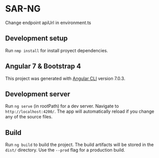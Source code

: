 # SAR-NG

Change endpoint apiUrl in environment.ts

## Development setup

Run `nmp install` for install proyect dependencies.

## Angular 7 & Bootstrap 4

This project was generated with [Angular CLI](https://github.com/angular/angular-cli) version 7.0.3.

## Development server

Run `ng serve` (in rootPath) for a dev server. 
Navigate to `http://localhost:4200/`. The app will automatically reload if you change any of the source files.


## Build

Run `ng build` to build the project. The build artifacts will be stored in the `dist/` directory. Use the `--prod` flag for a production build.

